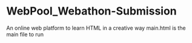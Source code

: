 # WebPool_Webathon-Submission
An online web platform to learn HTML in a creative way
main.html is the main file to run
